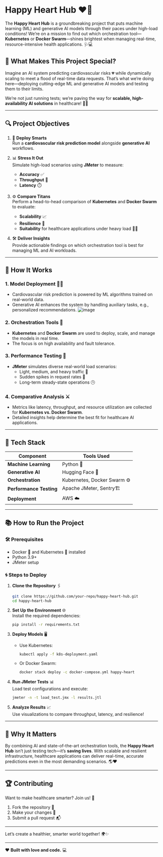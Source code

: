 # **Happy Heart Hub** ❤️🚀  

The **Happy Heart Hub** is a groundbreaking project that puts machine learning (ML) and generative AI models through their paces under high-load conditions! We’re on a mission to find out which orchestration tool—**Kubernetes** or **Docker Swarm**—shines brightest when managing real-time, resource-intensive health applications. 🩺💻  

## 🌈 **What Makes This Project Special?**  
Imagine an AI system predicting cardiovascular risks 💔 while dynamically scaling to meet a flood of real-time data requests. That’s what we’re doing here—deploying cutting-edge ML and generative AI models and testing them to their limits.  

We’re not just running tests; we’re paving the way for **scalable, high-availability AI solutions** in healthcare! 🏥✨  

---

## 🔍 **Project Objectives**  
1. 🧠 **Deploy Smarts**  
   Run a **cardiovascular risk prediction model** alongside **generative AI** workflows.  

2. 📊 **Stress It Out**  
   Simulate high-load scenarios using **JMeter** to measure:  
   - **Accuracy** ✅  
   - **Throughput** 🔄  
   - **Latency** ⏱️  

3. ⚙️ **Compare Titans**  
   Perform a head-to-head comparison of **Kubernetes** and **Docker Swarm** to evaluate:  
   - **Scalability** 📈  
   - **Resilience** 💪  
   - **Suitability** for healthcare applications under heavy load 🏋️‍♂️  

4. 🛠️ **Deliver Insights**  
   Provide actionable findings on which orchestration tool is best for managing ML and AI workloads.  

---

## 🚀 **How It Works**  

### **1. Model Deployment 🧑‍💻**  
- Cardiovascular risk prediction is powered by ML algorithms trained on real-world data.  
- Generative AI enhances the system by handling auxiliary tasks, e.g., personalized recommendations.
  ![image](https://github.com/user-attachments/assets/e9aeb116-b0cd-47f8-950d-6d7c7ca7c3d3)
 
### **2. Orchestration Tools 🤖**  
- **Kubernetes** and **Docker Swarm** are used to deploy, scale, and manage the models in real time.  
- The focus is on high availability and fault tolerance.  

### **3. Performance Testing 🧪**  
- **JMeter** simulates diverse real-world load scenarios:  
  - Light, medium, and heavy traffic 🚦  
  - Sudden spikes in request rates 🌊  
  - Long-term steady-state operations 🕒  

### **4. Comparative Analysis ⚔️**  
- Metrics like latency, throughput, and resource utilization are collected for **Kubernetes vs. Docker Swarm**.  
- Detailed insights help determine the best fit for healthcare AI applications.  

---

## 🔧 **Tech Stack**  

| Component             | Tools Used              |  
|-----------------------|-------------------------|  
| **Machine Learning**  | Python  🐍   |  
| **Generative AI**     | Hugging Face 🤗  |  
| **Orchestration**     | Kubernetes, Docker Swarm ⚙️ |  
| **Performance Testing**| Apache JMeter, Sentry🏗️         |  
| **Deployment**        | AWS ☁️             |  

---

## 📚 **How to Run the Project**  

### 🛠️ **Prerequisites**  
- Docker 🐳 and Kubernetes 🧩 installed  
- Python 3.9+  
- JMeter setup  

### 🌀 **Steps to Deploy**  

1. **Clone the Repository** 🖇️  
   ```bash  
   git clone https://github.com/your-repo/happy-heart-hub.git  
   cd happy-heart-hub  
   ```  

2. **Set Up the Environment** 🌐  
   Install the required dependencies:  
   ```bash  
   pip install -r requirements.txt  
   ```  

3. **Deploy Models** 🖥️  
   - Use Kubernetes:  
     ```bash  
     kubectl apply -f k8s-deployment.yaml  
     ```  
   - Or Docker Swarm:  
     ```bash  
     docker stack deploy -c docker-compose.yml happy-heart  
     ```  

4. **Run JMeter Tests** 📊  
   Load test configurations and execute:  
   ```bash  
   jmeter -n -t load_test.jmx -l results.jtl  
   ```  

5. **Analyze Results** 📈  
   Use visualizations to compare throughput, latency, and resilience!  

---

## 🌟 **Why It Matters**  

By combining AI and state-of-the-art orchestration tools, the **Happy Heart Hub** isn’t just testing tech—it’s **saving lives**. With scalable and resilient infrastructure, healthcare applications can deliver real-time, accurate predictions even in the most demanding scenarios. 🌎❤️  

---

## 🏆 **Contributing**  
Want to make healthcare smarter? Join us! 💌  
1. Fork the repository 🍴  
2. Make your changes 🔧  
3. Submit a pull request 📬  

---
Let’s create a healthier, smarter world together! 🌍✨  

--- 

❤️ **Built with love and code.** 💻
